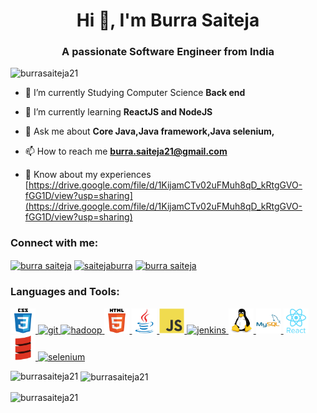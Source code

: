 <h1 align="center">Hi 👋, I'm Burra Saiteja</h1>
<h3 align="center">A passionate Software Engineer from India</h3>

<p align="left"> <img src="https://komarev.com/ghpvc/?username=burrasaiteja21&label=Profile%20views&color=0e75b6&style=flat" alt="burrasaiteja21" /> </p>

- 🔭 I’m currently Studying Computer Science **Back end**

- 🌱 I’m currently learning **ReactJS and NodeJS**

- 💬 Ask me about **Core Java,Java framework,Java selenium,**

- 📫 How to reach me **burra.saiteja21@gmail.com**

- 📄 Know about my experiences [https://drive.google.com/file/d/1KijamCTv02uFMuh8qD_kRtgGVO-fGG1D/view?usp=sharing](https://drive.google.com/file/d/1KijamCTv02uFMuh8qD_kRtgGVO-fGG1D/view?usp=sharing)

<h3 align="left">Connect with me:</h3>
<p align="left">
<a href="https://linkedin.com/in/burra saiteja" target="blank"><img align="center" src="https://raw.githubusercontent.com/rahuldkjain/github-profile-readme-generator/master/src/images/icons/Social/linked-in-alt.svg" alt="burra saiteja" height="30" width="40" /></a>
<a href="https://instagram.com/saitejaburra" target="blank"><img align="center" src="https://raw.githubusercontent.com/rahuldkjain/github-profile-readme-generator/master/src/images/icons/Social/instagram.svg" alt="saitejaburra" height="30" width="40" /></a>
<a href="https://www.leetcode.com/burra saiteja" target="blank"><img align="center" src="https://raw.githubusercontent.com/rahuldkjain/github-profile-readme-generator/master/src/images/icons/Social/leet-code.svg" alt="burra saiteja" height="30" width="40" /></a>
</p>

<h3 align="left">Languages and Tools:</h3>
<p align="left"> <a href="https://www.w3schools.com/css/" target="_blank" rel="noreferrer"> <img src="https://raw.githubusercontent.com/devicons/devicon/master/icons/css3/css3-original-wordmark.svg" alt="css3" width="40" height="40"/> </a> <a href="https://git-scm.com/" target="_blank" rel="noreferrer"> <img src="https://www.vectorlogo.zone/logos/git-scm/git-scm-icon.svg" alt="git" width="40" height="40"/> </a> <a href="https://hadoop.apache.org/" target="_blank" rel="noreferrer"> <img src="https://www.vectorlogo.zone/logos/apache_hadoop/apache_hadoop-icon.svg" alt="hadoop" width="40" height="40"/> </a> <a href="https://www.w3.org/html/" target="_blank" rel="noreferrer"> <img src="https://raw.githubusercontent.com/devicons/devicon/master/icons/html5/html5-original-wordmark.svg" alt="html5" width="40" height="40"/> </a> <a href="https://www.java.com" target="_blank" rel="noreferrer"> <img src="https://raw.githubusercontent.com/devicons/devicon/master/icons/java/java-original.svg" alt="java" width="40" height="40"/> </a> <a href="https://developer.mozilla.org/en-US/docs/Web/JavaScript" target="_blank" rel="noreferrer"> <img src="https://raw.githubusercontent.com/devicons/devicon/master/icons/javascript/javascript-original.svg" alt="javascript" width="40" height="40"/> </a> <a href="https://www.jenkins.io" target="_blank" rel="noreferrer"> <img src="https://www.vectorlogo.zone/logos/jenkins/jenkins-icon.svg" alt="jenkins" width="40" height="40"/> </a> <a href="https://www.linux.org/" target="_blank" rel="noreferrer"> <img src="https://raw.githubusercontent.com/devicons/devicon/master/icons/linux/linux-original.svg" alt="linux" width="40" height="40"/> </a> <a href="https://www.mysql.com/" target="_blank" rel="noreferrer"> <img src="https://raw.githubusercontent.com/devicons/devicon/master/icons/mysql/mysql-original-wordmark.svg" alt="mysql" width="40" height="40"/> </a> <a href="https://reactjs.org/" target="_blank" rel="noreferrer"> <img src="https://raw.githubusercontent.com/devicons/devicon/master/icons/react/react-original-wordmark.svg" alt="react" width="40" height="40"/> </a> <a href="https://www.scala-lang.org" target="_blank" rel="noreferrer"> <img src="https://raw.githubusercontent.com/devicons/devicon/master/icons/scala/scala-original.svg" alt="scala" width="40" height="40"/> </a> <a href="https://www.selenium.dev" target="_blank" rel="noreferrer"> <img src="https://raw.githubusercontent.com/detain/svg-logos/780f25886640cef088af994181646db2f6b1a3f8/svg/selenium-logo.svg" alt="selenium" width="40" height="40"/> </a> </p>

<p><img align="left" src="https://github-readme-stats.vercel.app/api/top-langs?username=burrasaiteja21&show_icons=true&locale=en&layout=compact" alt="burrasaiteja21" /></p>

<p>&nbsp;<img align="center" src="https://github-readme-stats.vercel.app/api?username=burrasaiteja21&show_icons=true&locale=en" alt="burrasaiteja21" /></p>

<p><img align="center" src="https://github-readme-streak-stats.herokuapp.com/?user=burrasaiteja21&" alt="burrasaiteja21" /></p>
